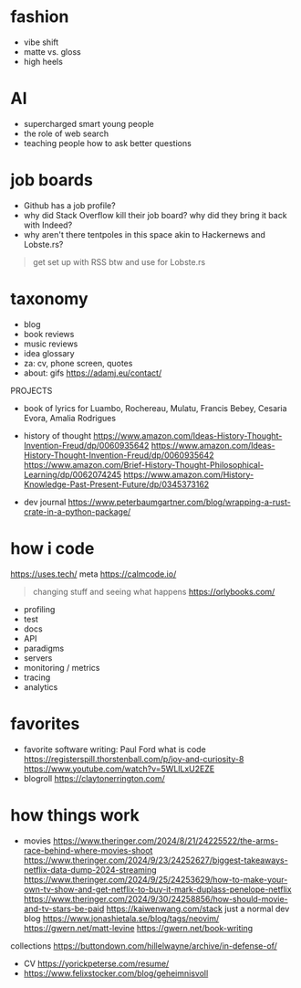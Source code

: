 # fashion

* vibe shift
* matte vs. gloss
* high heels

# AI

* supercharged smart young people
* the role of web search
* teaching people how to ask better questions

# job boards

* Github has a job profile?
* why did Stack Overflow kill their job board? why did they bring it back with Indeed?
* why aren't there tentpoles in this space akin to Hackernews and Lobste.rs?
> get set up with RSS btw and use for Lobste.rs

# taxonomy

* blog
* book reviews
* music reviews
* idea glossary
* za: cv, phone screen, quotes
* about: gifs https://adamj.eu/contact/

PROJECTS
* book of lyrics for Luambo, Rochereau, Mulatu, Francis Bebey, Cesaria Evora, Amalia Rodrigues
* history of thought https://www.amazon.com/Ideas-History-Thought-Invention-Freud/dp/0060935642 https://www.amazon.com/Ideas-History-Thought-Invention-Freud/dp/0060935642 https://www.amazon.com/Brief-History-Thought-Philosophical-Learning/dp/0062074245 https://www.amazon.com/History-Knowledge-Past-Present-Future/dp/0345373162

* dev journal https://www.peterbaumgartner.com/blog/wrapping-a-rust-crate-in-a-python-package/

# how i code

https://uses.tech/ meta https://calmcode.io/

> changing stuff and seeing what happens https://orlybooks.com/
* profiling
* test
* docs
* API
* paradigms
* servers
* monitoring / metrics
* tracing
* analytics

# favorites
* favorite software writing: Paul Ford what is code https://registerspill.thorstenball.com/p/joy-and-curiosity-8 https://www.youtube.com/watch?v=5WLlLxU2EZE
* blogroll https://claytonerrington.com/

# how things work
* movies https://www.theringer.com/2024/8/21/24225522/the-arms-race-behind-where-movies-shoot https://www.theringer.com/2024/9/23/24252627/biggest-takeaways-netflix-data-dump-2024-streaming https://www.theringer.com/2024/9/25/24253629/how-to-make-your-own-tv-show-and-get-netflix-to-buy-it-mark-duplass-penelope-netflix https://www.theringer.com/2024/9/30/24258856/how-should-movie-and-tv-stars-be-paid
https://kaiwenwang.com/stack
just a normal dev blog https://www.jonashietala.se/blog/tags/neovim/
https://gwern.net/matt-levine
https://gwern.net/book-writing

collections https://buttondown.com/hillelwayne/archive/in-defense-of/

* CV https://yorickpeterse.com/resume/
* https://www.felixstocker.com/blog/geheimnisvoll

